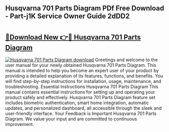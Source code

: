 ## Husqvarna 701 Parts Diagram PDf Free Download - Part-j1K Service Owner Guide 2dDD2

# <h2><a href="http://dflg3b9.blite.top/?on=Husqvarna+701+Parts+Diagram">🔗Download New 👉🔴 Husqvarna 701 Parts Diagram</a></h2>

[![Husqvarna 701 Parts Diagram download](https://i.imgur.com/lujVjoI.png)](http://dflg3b9.blite.top/?on=Husqvarna+701+Parts+Diagram)
Greetings and welcome to the user manual for your newly obtained Husqvarna 701 Parts Diagram. This manual is intended to help you become an expert user of your product by providing a detailed explanation of its features, functions, and benefits. You will find step-by-step instructions for installation, usage, maintenance, and troubleshooting. Essential Instructions Husqvarna 701 Parts Diagram This manual contains essential instructions for setting up and operating your product safely and effectively. Husqvarna 701 Parts Diagram feature set includes biometric authentication, smart home integration, automatic updates, and personalized dashboard, all accessible through the sleek and user-friendly interface. Your Feedback is Important Husqvarna 701 Parts Diagram. We value your input and are committed to continuous improvement.
